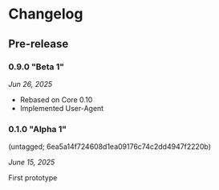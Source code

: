 # Changelog

## Pre-release

### 0.9.0 "Beta 1"

*Jun 26, 2025*

* Rebased on Core 0.10
* Implemented User-Agent

### 0.1.0 "Alpha 1"

(untagged; 6ea5a14f724608d1ea09176c74c2dd4947f2220b)

*June 15, 2025*

First prototype

